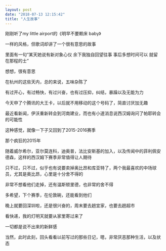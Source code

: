 ```yaml
---
layout: post
date: "2018-07-13 12:15:42"
title: "人生故事"
---
```



刚刚听了my little airport的《明早不要赖床 baby》

一样的风格，但歌词却讲了一个很有意思的故事

里面有一句“某天她说有新对象心仪 余下我独自回望往事 事后多想时间可以 就留在那程的士”

想想，很有意思
<br>

在杭州的这些天内，总的来说，五味杂陈了

有过开心，有过畅快，有过兴奋，也有过压抑，纠结，暴躁以及无能为力
<br>

今天申了个腾讯的大王卡，以后就不用移动的这个号码了，简直讨厌加无趣
<br>

最近看新闻，伊沃重新转会到河南建业，而也有小道消息说西汉姆询问了帕耶转会的可能性

这种感觉，就像一下子又回到了2015-2016赛季

那个疯狂的2015年

随着威尔希尔，亚尔莫连科，迪奥普，法比安斯基的加入，以及传闻中的菲利佩安德森，这样的西汉姆下赛季非常值得让人期待

只不过，只不过，似乎也有说要卖掉奥比昂和库亚特了，两个我最喜欢的中场球员，尤其是奥比昂，心里是十分舍不得的

非常不想看他们走掉，还有温斯顿里德，也非常的舍不得

多希望，下个赛季，在伦敦碗，还能看到他们
<br>

晚上就要回深圳啦，还是很兴奋的，周末要去趟宜家，也要去趟超市

看快递，我的灯明天就要从家里寄过来了

一切都是说不出来的新鲜感
<br>

当然，此时此刻，回头看看以前写过的那些日记，嗯，非常厌恶那种生活，以及状态